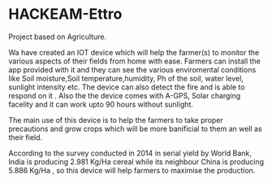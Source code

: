 # HACKEAM-Ettro
Project based on Agriculture.

Wa have created an IOT device which will help the farmer(s) to monitor the various aspects of their fields from home with ease. Farmers can install the app provided with it and they can see the various enviromental conditions like Soil moisture,Soil temperature,humidity, Ph of the soil, water level, sunlight intensity etc.
The device can also detect the fire and is able to respond on it . Also the the device comes with A-GPS, Solar charging facelity and it can work upto 90 hours without sunlight.

The main use of this device is to help the farmers to take proper precautions and grow crops which will be more banificial to them an well as their field.

According to the survey conducted in 2014 in serial yield by World Bank, India is producing 2.981 Kg/Ha  cereal while its neighbour China is producing 5.886 Kg/Ha , so this device will help farmers to maximise the production.
